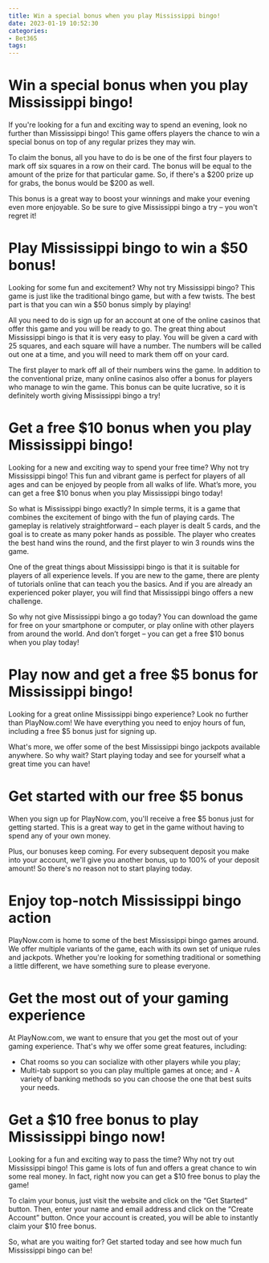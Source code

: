 ```yaml
---
title: Win a special bonus when you play Mississippi bingo!
date: 2023-01-19 10:52:30
categories:
- Bet365
tags:
---
```



#  Win a special bonus when you play Mississippi bingo!

If you're looking for a fun and exciting way to spend an evening, look no further than Mississippi bingo! This game offers players the chance to win a special bonus on top of any regular prizes they may win.

To claim the bonus, all you have to do is be one of the first four players to mark off six squares in a row on their card. The bonus will be equal to the amount of the prize for that particular game. So, if there's a $200 prize up for grabs, the bonus would be $200 as well.

This bonus is a great way to boost your winnings and make your evening even more enjoyable. So be sure to give Mississippi bingo a try – you won't regret it!

#  Play Mississippi bingo to win a $50 bonus!

Looking for some fun and excitement? Why not try Mississippi bingo? This game is just like the traditional bingo game, but with a few twists. The best part is that you can win a $50 bonus simply by playing!

All you need to do is sign up for an account at one of the online casinos that offer this game and you will be ready to go. The great thing about Mississippi bingo is that it is very easy to play. You will be given a card with 25 squares, and each square will have a number. The numbers will be called out one at a time, and you will need to mark them off on your card.

The first player to mark off all of their numbers wins the game. In addition to the conventional prize, many online casinos also offer a bonus for players who manage to win the game. This bonus can be quite lucrative, so it is definitely worth giving Mississippi bingo a try!

#  Get a free $10 bonus when you play Mississippi bingo!

Looking for a new and exciting way to spend your free time? Why not try Mississippi bingo! This fun and vibrant game is perfect for players of all ages and can be enjoyed by people from all walks of life. What’s more, you can get a free $10 bonus when you play Mississippi bingo today!

So what is Mississippi bingo exactly? In simple terms, it is a game that combines the excitement of bingo with the fun of playing cards. The gameplay is relatively straightforward – each player is dealt 5 cards, and the goal is to create as many poker hands as possible. The player who creates the best hand wins the round, and the first player to win 3 rounds wins the game.

One of the great things about Mississippi bingo is that it is suitable for players of all experience levels. If you are new to the game, there are plenty of tutorials online that can teach you the basics. And if you are already an experienced poker player, you will find that Mississippi bingo offers a new challenge.

So why not give Mississippi bingo a go today? You can download the game for free on your smartphone or computer, or play online with other players from around the world. And don’t forget – you can get a free $10 bonus when you play today!

#  Play now and get a free $5 bonus for Mississippi bingo!

Looking for a great online Mississippi bingo experience? Look no further than PlayNow.com! We have everything you need to enjoy hours of fun, including a free $5 bonus just for signing up.

What's more, we offer some of the best Mississippi bingo jackpots available anywhere. So why wait? Start playing today and see for yourself what a great time you can have!

# Get started with our free $5 bonus

When you sign up for PlayNow.com, you'll receive a free $5 bonus just for getting started. This is a great way to get in the game without having to spend any of your own money.

Plus, our bonuses keep coming. For every subsequent deposit you make into your account, we'll give you another bonus, up to 100% of your deposit amount! So there's no reason not to start playing today.

# Enjoy top-notch Mississippi bingo action

PlayNow.com is home to some of the best Mississippi bingo games around. We offer multiple variants of the game, each with its own set of unique rules and jackpots. Whether you're looking for something traditional or something a little different, we have something sure to please everyone.

# Get the most out of your gaming experience

At PlayNow.com, we want to ensure that you get the most out of your gaming experience. That's why we offer some great features, including:

- Chat rooms so you can socialize with other players while you play;
- Multi-tab support so you can play multiple games at once; and - A variety of banking methods so you can choose the one that best suits your needs.

#  Get a $10 free bonus to play Mississippi bingo now!

Looking for a fun and exciting way to pass the time? Why not try out Mississippi bingo! This game is lots of fun and offers a great chance to win some real money. In fact, right now you can get a $10 free bonus to play the game!

To claim your bonus, just visit the website and click on the “Get Started” button. Then, enter your name and email address and click on the “Create Account” button. Once your account is created, you will be able to instantly claim your $10 free bonus.

So, what are you waiting for? Get started today and see how much fun Mississippi bingo can be!